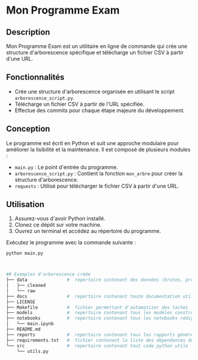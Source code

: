 # Mon Programme  Exam

## Description

Mon Programme Exam est un utilitaire en ligne de commande qui crée une structure d'arborescence spécifique et télécharge un fichier CSV à partir d'une URL.

## Fonctionnalités

- Crée une structure d'arborescence organisée en utilisant le script `arborescence_script.py`.
- Télécharge un fichier CSV à partir de l'URL spécifiée.
- Effectue des commits pour chaque étape majeure du développement.

## Conception

Le programme est écrit en Python et suit une approche modulaire pour améliorer la lisibilité et la maintenance. Il est composé de plusieurs modules :

- `main.py` : Le point d'entrée du programme.
- `arborescence_script.py` : Contient la fonction `mon_arbre` pour créer la structure d'arborescence.
- `requests` : Utilisé pour télécharger le fichier CSV à partir d'une URL.

## Utilisation

1. Assurez-vous d'avoir Python installé.
2. Clonez ce dépôt sur votre machine.
3. Ouvrez un terminal et accédez au répertoire du programme.

Exécutez le programme avec la commande suivante :

```bash
python main.py



## Exemples d'arborescence créée
├── data               #  repertoire contenant des données (brutes, propres)
│   ├── cleaned
│   └── raw
├── docs               #  repertoire contenant toute documentation utile
├── LICENSE
├── Makefile           #  fichier permettant d'automatiser des taches
├── models             #  repertoire contenant tous les modèles construits
├── notebooks          #  repertoire contenant tous les notebooks rédigés
│   └── main.ipynb
├── README.md
├── reports            #  repertoire contenant tous les rapports générés
├── requirements.txt   #  fichier contenant la liste des dépendances du projets
└── src                #  repertoire contenant tout code python utile
    └── utils.py